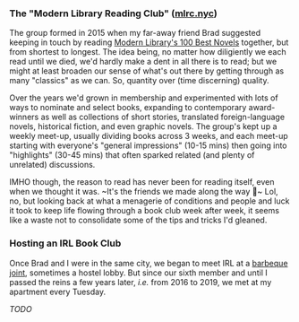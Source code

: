 ### The "Modern Library Reading Club" ([mlrc.nyc](https://mlrc.nyc))

The group formed in 2015 when my far-away friend Brad suggested keeping in touch by reading [Modern Library's 100 Best Novels](http://www.modernlibrary.com/top-100/100-best-novels/) together, but from shortest to longest. The idea being, no matter how diligiently we each read until we died, we'd hardly make a dent in all there is to read; but we might at least broaden our sense of what's out there by getting through as many "classics" as we can. So, quantity over (time discerning) quality.

Over the years we'd grown in membership and experimented with lots of ways to nominate and select books, expanding to contemporary award-winners as well as collections of short stories, translated foreign-language novels, historical fiction, and even graphic novels. The group's kept up a weekly meet-up, usually dividing books across 3 weeks, and each meet-up starting with everyone's "general impressions" (10-15 mins) then going into "highlights" (30-45 mins) that often sparked related (and plenty of unrelated) discussions. 

IMHO though, the reason to read has never been for reading itself, even when we thought it was. ~It's the friends we made along the way 🌈~ Lol, no, but looking back at what a menagerie of conditions and people and luck it took to keep life flowing through a book club week after week, it seems like a waste not to consolidate some of the tips and tricks I'd gleaned.

### Hosting an IRL Book Club

Once Brad and I were in the same city, we began to meet IRL at a [barbeque joint](https://www.yelp.com/biz/john-brown-smokehouse-long-island-city-3), sometimes a hostel lobby. But since our sixth member and until I passed the reins a few years later, _i.e._ from 2016 to 2019, we met at my apartment every Tuesday.

_TODO_
